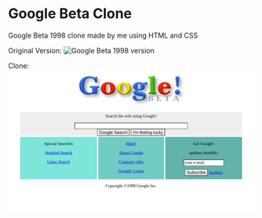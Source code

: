 # Google Beta Clone
Google Beta 1998 clone made by me using HTML and CSS

Original Version:
![Google Beta 1998 version](https://www.webdesignmuseum.org/uploaded/timeline/google/google-1998.png)

Clone:
![Google Beta Clone Screenshot](./images/clone-screenshot.png)